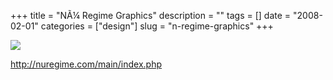 +++
title = "N&Atilde;&frac14; Regime Graphics"
description = ""
tags = []
date = "2008-02-01"
categories = ["design"]
slug = "n-regime-graphics"
+++


 

  <div id="screens-thumbs" class="clearfix">
    <div class="txt-center" id="design-submission"><a href="http://nuregime.com/main/index.php"><img id='bluga-thumbnail-1003' class='bluga-thumbnail large' src='//konigi.com/media/bluga/
wt47f281ae40f7c_0.jpg'/></a></div>  
  </div>   
<p><a href="http://nuregime.com/main/index.php">http://nuregime.com/main/index.php</a></p>




